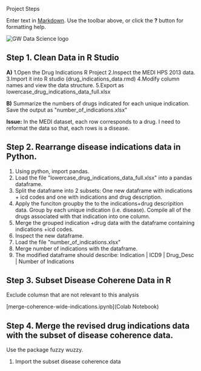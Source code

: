 Project Steps 

Enter text in [Markdown](http://daringfireball.net/projects/markdown/). Use the toolbar above, or click the **?** button for formatting help.


![GW Data Science logo](/img/gwdsp.png)

## Step 1. Clean Data in R Studio 
**A)**
1.Open the Drug Indications R Project
2.Inspect the MEDI HPS 2013 data. 
3.Import it into R studio (drug_indications_data.rmd)
4.Modify column names and view the data structure. 
5.Export as lowercase_drug_indications_data_full.xlsx

**B)**
Summarize the numbers of drugs indicated for each unique indication. Save the output as "number_of_indications.xlsx"

**Issue:** In the MEDI dataset, each row corresponds to a drug. I need to reformat the data so that, each rows is a disease. 

## Step 2. Rearrange disease indications data in Python. 
1. Using python, import pandas. 
2. Load the file "lowercase_drug_indications_data_full.xlsx" into a pandas dataframe. 
3. Split the dataframe into 2 subsets: One new dataframe with indications + icd codes and one with indications and drug description. 
4. Apply the funciton groupby the to the indications+drug descripition data. Group by each unique indication (i.e. disease). Compile all of the drugs associated with that indication into one column. 
5. Merge the grouped indication +drug data with the dataframe containing indications +icd codes. 
6. Inspect the new dataframe. 
7. Load the file "number_of_indications.xlsx"
8. Merge number of indications with the dataframe. 
9. The modified dataframe should describe:  Indication | ICD9 | Drug_Desc | Number of Indications


## Step 3. Subset Disease Coherene Data in R 

Exclude columsn that are not relevant to this analysis

[merge-coherence-wide-indications.ipynb](Colab Notebook)

## Step 4. Merge the revised drug indications data with the subset of disease coherence data. 

Use the package fuzzy wuzzy. 
1. Import the subset disease coherence data 
